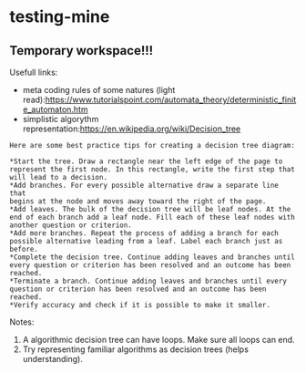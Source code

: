 # testing-mine

## Temporary workspace!!!

Usefull links:
- meta coding rules of some natures (light read):https://www.tutorialspoint.com/automata_theory/deterministic_finite_automaton.htm
- simplistic algorythm representation:https://en.wikipedia.org/wiki/Decision_tree

```
Here are some best practice tips for creating a decision tree diagram:

*Start the tree. Draw a rectangle near the left edge of the page to 
represent the first node. In this rectangle, write the first step that 
will lead to a decision.
*Add branches. For every possible alternative draw a separate line that 
begins at the node and moves away toward the right of the page. 
*Add leaves. The bulk of the decision tree will be leaf nodes. At the 
end of each branch add a leaf node. Fill each of these leaf nodes with 
another question or criterion.
*Add more branches. Repeat the process of adding a branch for each 
possible alternative leading from a leaf. Label each branch just as before.
*Complete the decision tree. Continue adding leaves and branches until 
every question or criterion has been resolved and an outcome has been reached.
*Terminate a branch. Continue adding leaves and branches until every 
question or criterion has been resolved and an outcome has been reached.
*Verify accuracy and check if it is possible to make it smaller.
```
Notes:
1. A algorithmic decision tree can have loops. Make sure all loops can end.
2. Try representing familiar algorithms as decision trees (helps understanding).
